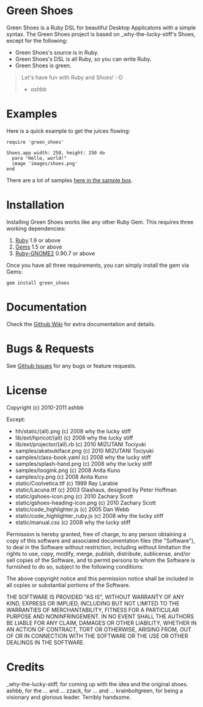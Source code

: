 Green Shoes
===========

Green Shoes is a Ruby DSL for beautiful Desktop Applicatons with a simple syntax.
The Green Shoes project is based on _why-the-lucky-stiff's Shoes, except for the following:

* Green Shoes's source is in Ruby.
* Green Shoes's DSL is all Ruby, so you can write Ruby.
* Green Shoes is green.

> Let's have fun with Ruby and Shoes! :-D
> - *ashbb*

Examples
========

Here is a quick example to get the juices flowing:

	require 'green_shoes'
	
	Shoes.app width: 250, height: 250 do
	  para "Hello, world!"
	  image 'images/shoes.png'
	end

There are a lot of samples [here in the sample box](https://github.com/ashbb/green_shoes/tree/master/samples).


Installation
============

Installing Green Shoes works like any other Ruby Gem.
This requires three working dependencies:

1. [Ruby](http://ruby-lang.org) 1.9 or above
2. [Gems](http://rubygems.org) 1.5 or above
3. [Ruby-GNOME2](http://ruby-gnome2.sourceforge.jp/) 0.90.7 or above

Once you have all three requirements, you can simply install the gem via Gems:

    gem install green_shoes


Documentation
=============

Check the [Github Wiki](http://github.com/ashbb/green_shoes/wiki) for extra documentation and details.


Bugs & Requests
===============

See [Github Issues](http://github.com/ashbb/green_shoes/issues) for any bugs or feature requests.


License
=========

Copyright (c) 2010-2011 ashbb

Except:

- hh/static/(all).png (c) 2008 why the lucky stiff
- lib/ext/hpricot/(all) (c) 2008 why the lucky stiff
- lib/ext/projector/(all).rb (c) 2010 MIZUTANI Tociyuki
- samples/akatsukiface.png (c) 2010 MIZUTANI Tociyuki
- samples/class-book.yaml (c) 2008 why the lucky stiff
- samples/splash-hand.png (c) 2008 why the lucky stiff
- samples/loogink.png (c) 2008 Anita Kuno
- samples/cy.png (c) 2008 Anita Kuno
- static/Coolvetica.ttf (c) 1999 Ray Larabie
- static/Lacuna.ttf (c) 2003 Glashaus, designed by Peter Hoffman
- static/gshoes-icon.png (c) 2010 Zachary Scott
- static/gshoes-heading-icon.png (c) 2010 Zachary Scott
- static/code_highlighter.js (c) 2005 Dan Webb
- static/code_highlighter_ruby.js (c) 2008 why the lucky stiff
- static/manual.css (c) 2008 why the lucky stiff

Permission is hereby granted, free of charge, to any person
obtaining a copy of this software and associated documentation
files (the "Software"), to deal in the Software without restriction,
including without limitation the rights to use, copy, modify, merge,
publish, distribute, sublicense, and/or sell copies of the Software,
and to permit persons to whom the Software is furnished to do so,
subject to the following conditions:
  
The above copyright notice and this permission notice shall be 
included in all copies or substantial portions of the Software.
   
THE SOFTWARE IS PROVIDED "AS IS", WITHOUT WARRANTY OF
ANY KIND, EXPRESS OR IMPLIED, INCLUDING BUT NOT LIMITED
TO THE WARRANTIES OF MERCHANTABILITY, FITNESS FOR A
PARTICULAR PURPOSE AND NONINFRINGEMENT. IN NO EVENT
SHALL THE AUTHORS BE LIABLE FOR ANY CLAIM, DAMAGES OR
OTHER LIABILITY, WHETHER IN AN ACTION OF CONTRACT, TORT
OR OTHERWISE, ARISING FROM, OUT OF OR IN CONNECTION
WITH THE SOFTWARE OR THE USE OR OTHER DEALINGS IN THE
SOFTWARE.


Credits
=======

_why-the-lucky-stiff, for coming up with the idea and the original shoes.
ashbb, for the ... and ...
zzack, for ... and ...
krainboltgreen, for being a visionary and glorious leader. Terribly handsome.